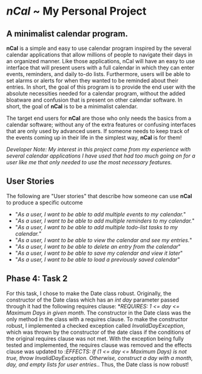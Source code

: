 # *nCal* ~ My Personal Project

## A minimalist calendar program.

**nCal** is a simple and easy to use calendar program inspired by the
several calendar applications that allow millions of people to navigate their days in an
organized manner. Like those applications, nCal will have an easy to use interface that will
present users with a full calendar in which they can enter events, reminders, and daily to-do lists.
Furthermore, users will be able to set alarms or alerts for when they wanted to be reminded about their entries.
In short, the goal of this program is to provide the end user with the absolute necessities needed for a calendar program,
without the added bloatware and confusion that is present on other calendar software. In short, the goal of **nCal** is to be a
minimalist calendar.

The target end users for **nCal** are those who only needs the basics from a calendar software; without any of the extra features
or confusing interfaces that are only used by advanced users. If someone needs to keep track of the events coming up in their life in the simplest way, **nCal** is for them!

*Developer Note: My interest in this project came from my experience with several calendar applications I have used that had too much going on
for a user like me that only needed to use the most necessary features.* 
 
 
## User Stories
The following are "User stories" that describe how someone can use **nCal** to produce a specific outcome
- "*As a user, I want to be able to add multiple events to my calendar.*"
- "*As a user, I want to be able to add multiple reminders to my calendar.*"
- "*As a user, I want to be able to add multiple todo-list tasks to my calendar.*"
- "*As a user, I want to be able to view the calendar and see my entries.*"
- "*As a user, I want to be able to delete an entry from the calendar*"
- "*As a user, I want to be able to save my calendar and view it later*"
- "*As a user, I want to be able to load a previously saved calendar*"

## Phase 4: Task 2
For this task, I chose to make the Date class robust. Originally, the constructor of the Date
class which has an *int day* parameter passed through it had the following requires clause: 
**REQUIRES: 1 <= day <= Maximum Days in given month*. The constructor in the Date class was the only method in the
class with a requires clause. To make the constructor robust, I implemented a checked exception called *InvalidDayException*,
which was thrown by the constructor of the date class if the conditions of the original requires clause was not met. With the exception being
fully tested and implemented, the requires clause was removed and the effects clause was updated to :*EFFECTS: If (1 <= day <= Maximum Days) is not true, throw InvalidDayException.
Otherwise, construct a day with a month, day, and empty lists for user entries.*. Thus, the Date class is now robust!

